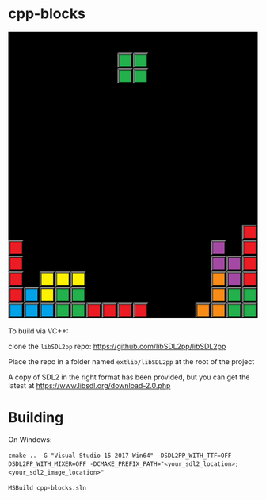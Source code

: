 # cpp-blocks

![blocks](cpp-blocks.png)

To build via VC++:

clone the `libSDL2pp` repo: https://github.com/libSDL2pp/libSDL2pp

Place the repo in a folder named `extlib/libSDL2pp` at the root of the project

A copy of SDL2 in the right format has been provided, but you can get the latest at https://www.libsdl.org/download-2.0.php

# Building

On Windows:

`cmake .. -G "Visual Studio 15 2017 Win64" -DSDL2PP_WITH_TTF=OFF -DSDL2PP_WITH_MIXER=OFF -DCMAKE_PREFIX_PATH="<your_sdl2_location>;<your_sdl2_image_location>"`

`MSBuild cpp-blocks.sln`
